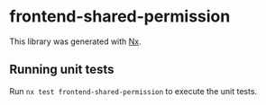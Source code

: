# frontend-shared-permission

This library was generated with [Nx](https://nx.dev).

## Running unit tests

Run `nx test frontend-shared-permission` to execute the unit tests.
